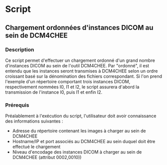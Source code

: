 # Script

## Chargement ordonnées d'instances DICOM au sein de DCM4CHEE


### Description

Ce script permet d'effectuer un chargement ordonné d'un grand nombre d'instances DICOM au sein de l'outil DCM4CHEE. Par "ordonné", il est entendu que les instances seront transmises à DCM4CHEE selon un ordre croissant basé sur la dénomination des fichiers correspondant. Si l'on prend l'exemple d'un répertoire comportant trois instances DICOM, respectivement nommées I0, I1 et I2, le script assurera d'abord la transmission de l'instance I0, puis I1 et enfin I2. 


### Prérequis

Préalablement à l'exécution du script, l'utilisateur doit avoir connaissance des informations suivantes :
- Adresse du répertoire contenant les images à charger au sein de DCM4CHEE
- Hostname/IP et port associés au DCM4CHEE au sein duquel doit être effectué le chargement  
- Niveau d'encodage des instances DICOM à charger au sein de DCM4CHEE (attribut 0002,0010))

